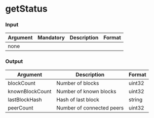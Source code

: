 # getStatus

### Input

| Argument | Mandatory | Description | Format |
| -------- | --------- | ----------- | ------ |
| none     |           |             |        |

### Output

| Argument        | Description               | Format |
| --------------- | ------------------------- | ------ |
| blockCount      | Number of blocks          | uint32 |
| knownBlockCount | Number of known blocks    | uint32 |
| lastBlockHash   | Hash of last block        | string |
| peerCount       | Number of connected peers | uint32 |
